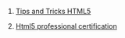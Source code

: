 1. [Tips and Tricks HTML5](https://github.com/daodc/Front-End-Develop-Technicals/blob/master/Html5-tips-tricks.md)

1. [Html5 professional certification](https://github.com/daodc/Front-End-Develop-Technicals/blob/master/Html5-professional-certification.md)
